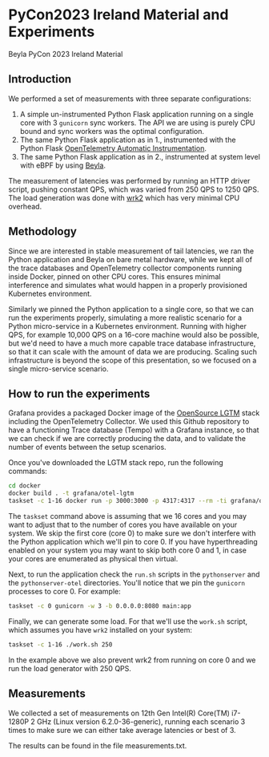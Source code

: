 # PyCon2023 Ireland Material and Experiments
Beyla PyCon 2023 Ireland Material

## Introduction

We performed a set of measurements with three separate configurations:

1. A simple un-instrumented Python Flask application running on a single core
   with 3 `gunicorn` sync workers. The API we are using is purely CPU bound and
   sync workers was the optimal configuration.
2. The same Python Flask application as in 1., instrumented with the Python Flask
   [OpenTelemetry Automatic Instrumentation](https://opentelemetry.io/docs/instrumentation/python/automatic/).
3. The same Python Flask application as in 2., instrumented at system level with eBPF
   by using [Beyla](https://github.com/grafana/beyla).

The measurement of latencies was performed by running an HTTP driver script, pushing
constant QPS, which was varied from 250 QPS to 1250 QPS. The load generation was done
with [wrk2](https://github.com/giltene/wrk2) which has very minimal CPU overhead. 

## Methodology

Since we are interested in stable measurement of tail latencies, we ran the Python application
and Beyla on bare metal hardware, while we kept all of the trace databases and OpenTelemetry 
collector components running inside Docker, pinned on other CPU cores. This ensures minimal
interference and simulates what would happen in a properly provisioned Kubernetes environment.

Similarly we pinned the Python application to a single core, so that we can run the experiments
properly, simulating a more realistic scenario for a Python micro-service in a Kubernetes
environment. Running with higher QPS, for example 10,000 QPS on a 16-core machine would also be
possible, but we'd need to have a much more capable trace database infrastructure, so that it can
scale with the amount of data we are producing. Scaling such infrastructure is beyond the scope
of this presentation, so we focused on a single micro-service scenario.

## How to run the experiments

Grafana provides a packaged Docker image of the [OpenSource LGTM](https://github.com/grafana/docker-otel-lgtm) 
stack including the OpenTelemetry Collector. We used this Github repository to have a functioning 
Trace database (Tempo) with a Grafana instance, so that we can check if we are correctly producing the data, 
and to validate the number of events between the setup scenarios.

Once you've downloaded the LGTM stack repo, run the following commands:

```sh
cd docker
docker build . -t grafana/otel-lgtm
taskset -c 1-16 docker run -p 3000:3000 -p 4317:4317 --rm -ti grafana/otel-lgtm
```

The `taskset` command above is assuming that we 16 cores and you may want to adjust that to the number of 
cores you have available on your system. We skip the first core (core 0) to make sure we don't interfere
with the Python application which we'll pin to core 0. If you have hyperthreading enabled on your system
you may want to skip both core 0 and 1, in case your cores are enumerated as physical then virtual.

Next, to run the application check the `run.sh` scripts in the `pythonserver` and the `pythonserver-otel`
directories. You'll notice that we pin the `gunicorn` processes to core 0. For example:

```sh
taskset -c 0 gunicorn -w 3 -b 0.0.0.0:8080 main:app
```

Finally, we can generate some load. For that we'll use the `work.sh` script, which assumes you have `wrk2`
installed on your system:

```sh
taskset -c 1-16 ./work.sh 250
```

In the example above we also prevent wrk2 from running on core 0 and we run the load generator with
250 QPS.

## Measurements

We collected a set of measurements on 12th Gen Intel(R) Core(TM) i7-1280P 2 GHz (Linux version 6.2.0-36-generic),
running each scenario 3 times to make sure we can either take average latencies or best of 3.

The results can be found in the file measurements.txt.


